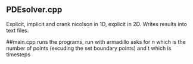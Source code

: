 ## PDEsolver.cpp 
Explicit, implicit and crank nicolson in 1D, explicit in 2D. Writes results into text files.

##main.cpp
runs the programs, run with armadillo 
asks for n which is the number of points (excuding the set boundary points)
and t which is timesteps 
